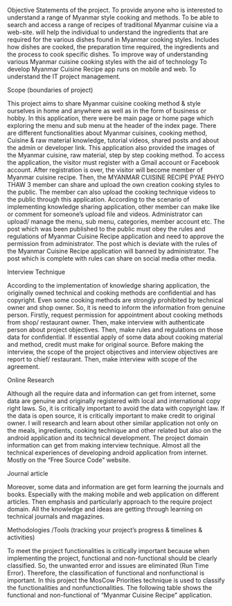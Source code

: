 Objective Statements of the project.
To provide anyone who is interested to understand a range of Myanmar style cooking
and methods.
 To be able to search and access a range of recipes of traditional Myanmar cuisine via
a web-site.
will help the individual to understand the ingredients that are required for the various
dishes found in Myanmar cooking styles.
 Includes how dishes are cooked, the preparation time required, the ingredients and
the process to cook specific dishes.
 To improve way of understanding various Myanmar cuisine cooking styles with the aid
of technology
 To develop Myanmar Cuisine Recipe app runs on mobile and web.
To understand the IT project management. 


Scope (boundaries of project)


This project aims to share Myanmar cuisine cooking method & style ourselves in home
and anywhere as well as in the form of business or hobby. In this application, there were be
main page or home page which exploring the menu and sub menu at the header of the index
page. There are different functionalities about Myanmar cuisines, cooking method, Cuisine &
raw material knowledge, tutorial videos, shared posts and about the admin or developer link.
This application also provided the images of the Myanmar cuisine, raw material, step by step
cooking method.
To access the application, the visitor must register with a Gmail account or Facebook account.
After registration is over, the visitor will become member of Myanmar cuisine recipe. Then, the 
MYANMAR CUISINE RECIPE PYAE PHYO THAW
3
member can share and upload the own creation cooking styles to the public. The member can
also upload the cooking technique videos to the public through this application.
According to the scenario of implementing knowledge sharing application, other member can
make like or comment for someone’s upload file and videos. Administrator can upload/
manage the menu, sub menu, categories, member account etc. The post which was been
published to the public must obey the rules and regulations of Myanmar Cuisine Recipe
application and need to approve the permission from administrator. The post which is deviate
with the rules of the Myanmar Cuisine Recipe application will banned by administrator. The
post which is complete with rules can share on social media other media.




Interview Technique

According to the implementation of knowledge sharing application, the originally
owned technical and cooking methods are confidential and has copyright. Even some cooking
methods are strongly prohibited by technical owner and shop owner. So, it is need to inform
the information from genuine person. Firstly, request permission for appointment about
cooking methods from shop/ restaurant owner. Then, make interview with authenticate person
about project objectives. Then, make rules and regulations on those data for confidential.
If essential apply of some data about cooking material and method, credit must make for
original source. Before making the interview, the scope of the project objectives and interview
objectives are report to chief/ restaurant. Then, make interview with scope of the agreement.


Online Research


Although all the require data and information can get from internet, some data are
genuine and originally registered with local and international copy right laws. So, it is critically
important to avoid the data with copyright law. If the data is open source, it is critically important
to make credit to original owner.
I will research and learn about other similar application not only on the meals, ingredients,
cooking technique and other related but also on the android application and its technical
development. The project domain information can get from making interview technique.
Almost all the technical experiences of developing android application from internet. Mostly
on the “Free Source Code” website.

Journal article

Moreover, some data and information are get form learning the journals and books.
Especially with the making mobile and web application on different articles. Then emphasis
and particularly approach to the require project domain. All the knowledge and ideas are
getting through learning on technical journals and magazines.


Methodologies /Tools (tracking your project’s progress & timelines & activities)

To meet the project functionalities is critically important because when implementing
the project, functional and non-functional should be clearly classified. So, the unwanted error
and issues are eliminated (Run Time Error). Therefore, the classification of functional and nonfunctional is important.
In this project the MosCow Priorities technique is used to classify the functionalities and nonfunctionalities. The following table shows the functional and non-functional of “Myanmar
Cuisine Recipe” application.


